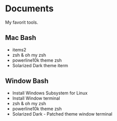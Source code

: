 # Documents

My favorit tools.

## Mac Bash

- items2
- zsh & oh my zsh
- powerline10k theme zsh
- Solarized Dark theme iterm

## Window Bash 
- Install Windows Subsystem for Linux
- Install Window terminal
- zsh & oh my zsh 
- powerline10k theme zsh
- Solarized Dark - Patched theme window terminal
